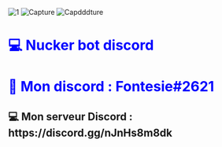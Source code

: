 ![1](https://user-images.githubusercontent.com/57833419/169896816-164094ce-353e-41d6-9a43-482813eeb791.PNG)
![Capture](https://user-images.githubusercontent.com/57833419/169896822-c59cddce-2500-489b-acf9-f07e255dba71.PNG)
![Capdddture](https://user-images.githubusercontent.com/57833419/169896832-d68f9597-ae65-48b2-9258-7062fea9f96d.PNG)



<h1 style="color:blue;">💻 Nucker bot discord </h1>
<h1 style="color:blue;">📶 Mon discord : Fontesie#2621</h1>
<h2>💻 Mon serveur Discord : https://discord.gg/nJnHs8m8dk</h2>
